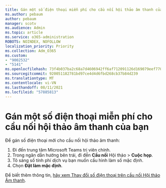 ```yaml
---
title: Gán một số điện thoại miễn phí cho cầu nối hội thảo âm thanh của bạn
ms.author: pebaum
author: pebaum
manager: scotv
ms.audience: Admin
ms.topic: article
ms.service: o365-administration
ROBOTS: NOINDEX, NOFOLLOW
localization_priority: Priority
ms.collection: Adm_O365
ms.custom:
- "9002532"
- "5141"
ms.openlocfilehash: 73f4b037ba2c68a7d4606942ff6af712091126d169079eef77007712959f58b5
ms.sourcegitcommit: 920051182781bd97ce4d4d6fbd268cb37b84d239
ms.translationtype: MT
ms.contentlocale: vi-VN
ms.lasthandoff: 08/11/2021
ms.locfileid: "57885813"
---
```

# <a name="assign-a-toll-free-number-to-your-audio-conferencing-bridge"></a>Gán một số điện thoại miễn phí cho cầu nối hội thảo âm thanh của bạn

Để gán số điện thoại mới cho cầu nối hội thảo âm thanh:

1. Đi đến trung tâm Microsoft Teams trị viên chính.
1. Trong ngăn dẫn hướng bên trái, đi đến **Cầu nối** Hội thảo  >  **Cuộc họp**.
1. Tô sáng số tính phí dịch vụ bạn muốn cấu hình làm số mặc định.
1. Chọn **Đặt làm mặc định**.

Để biết thêm thông tin, [hãy xem Thay đổi số điện thoại trên cầu nối Hội thảo Âm thanh](https://docs.microsoft.com/MicrosoftTeams/change-the-phone-numbers-on-your-audio-conferencing-bridge).
